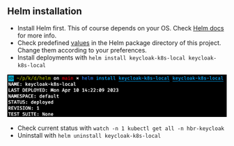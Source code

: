 ## Helm installation

* Install Helm first. This of course depends on your OS. Check [Helm docs](https://helm.sh/docs/intro/install/) for more info.
* Check predefined [values](./keycloak-k8s-local/values.yaml) in the Helm package directory of this project. Change them according to your preferences.
* Install deployments with `helm install keycloak-k8s-local keycloak-k8s-local`

![helm_install](../../images/helm_install.png)

* Check current status with `watch -n 1 kubectl get all -n hbr-keycloak` 
* Uninstall with `helm uninstall keycloak-k8s-local`
